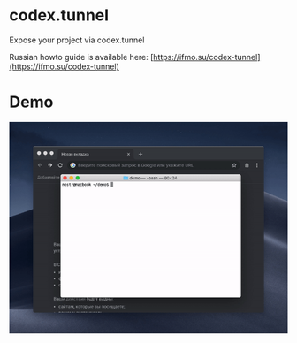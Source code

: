 # codex.tunnel
Expose your project via codex.tunnel

Russian howto guide is available here: [https://ifmo.su/codex-tunnel](https://ifmo.su/codex-tunnel)

# Demo
![](static/demo.gif)
